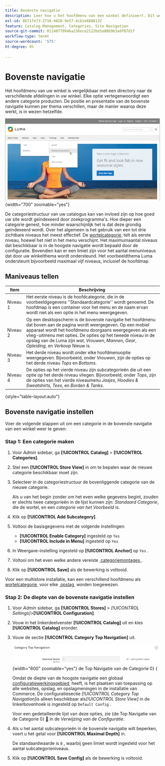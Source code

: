 ```yaml
---
title: Bovenste navigatie
description: Leer hoe u het hoofdmenu van een winkel definieert. Dit werkt als een map voor de verschillende afdelingen.
exl-id: 8b71fe73-2716-4820-9e57-4cb1e6888132
feature: Catalog Management, Categories, Site Navigation
source-git-commit: 01148770946a236ece2122be5a88b963a0f07d1f
workflow-type: tm+mt
source-wordcount: '575'
ht-degree: 0%

---
```


# Bovenste navigatie

Het hoofdmenu van uw winkel is vergelijkbaar met een directory naar de verschillende afdelingen in uw winkel. Elke optie vertegenwoordigt een andere categorie producten. De positie en presentatie van de bovenste navigatie kunnen per thema verschillen, maar de manier waarop deze werkt, is in wezen hetzelfde.

![&#x200B; Hoogste Navigatie &#x200B;](./assets/storefront-top-navigation.png){width="700" zoomable="yes"}

De categoriestructuur van uw catalogus kan van invloed zijn op hoe goed uw site wordt geïndexeerd door zoekprogramma&#39;s. Hoe dieper een categorie genest, hoe minder waarschijnlijk het is dat deze grondig geïndexeerd wordt. Over het algemeen is het gebruik van een tot drie zichtbare niveaus het meest effectief. De [&#x200B; wortelcategorie &#x200B;](category-root.md) telt als eerste niveau, hoewel het niet in het menu verschijnt. Het maximumaantal niveaus dat beschikbaar is in de hoogste navigatie wordt bepaald door de configuratie. Bovendien kan er een limiet zijn voor het aantal menuniveaus dat door uw winkelthema wordt ondersteund. Het voorbeeldthema Luma ondersteunt bijvoorbeeld maximaal vijf niveaus, inclusief de hoofdmap.

## Maniveaus tellen

| Item | Beschrijving |
|--- |--- |
| Niveau 1 | Het eerste niveau is de hoofdcategorie, die in de voorbeeldgegevens &#39;&#39;Standaardcategorie&#39;&#39; wordt genoemd. De hoofdmap is een container voor het menu en de naam ervan wordt niet als een optie in het menu weergegeven. |
| Niveau 2 | Op een desktopscherm is de bovenste navigatie het hoofdmenu dat boven aan de pagina wordt weergegeven. Op een mobiel apparaat wordt het hoofdmenu doorgaans weergegeven als een vlieg-uitmenu met opties. De opties op het tweede niveau in de opslag van de Luma zijn _wat_, _Vrouwen_, _Mannen_, _Gear_, _Opleiding_, en _Verkoop_ Nieuw is. |
| Niveau 3 | Het derde niveau wordt onder elke hoofdmenuoptie weergegeven. Bijvoorbeeld, onder _Vrouwen_, zijn de opties op het derde niveau _Tops_ en _Bottoms_. |
| Niveau 4 | De opties op het vierde niveau zijn subcategorieën die uit een optie op het derde niveau vliegen. Bijvoorbeeld, onder _Tops_, zijn de opties van het vierde niveaumenu _Jasjes_, _Hoodies &amp; Sweatshirts_, _Tees_, en _Borden &amp; Tanks_. |

{style="table-layout:auto"}

## Bovenste navigatie instellen

Voer de volgende stappen uit om een categorie in de bovenste navigatie van een winkel weer te geven:

### Stap 1: Een categorie maken

1. Voor _Admin_ sidebar, ga **[!UICONTROL Catalog]** > **[!UICONTROL Categories]**.

1. Stel een **[!UICONTROL Store View]** in om te bepalen waar de nieuwe categorie beschikbaar moet zijn.

1. Selecteer in de categoriestructuur de bovenliggende categorie van de nieuwe categorie.

   Als u van het begin zonder om het even welke gegevens begint, zouden er slechts twee categorieën in de lijst kunnen zijn: _Standaard Categorie_, die de wortel, en een _categorie van het Voorbeeld_ is.

1. Klik op **[!UICONTROL Add Subcategory]**.

1. Voltooi de basisgegevens met de volgende instellingen:

   - **[!UICONTROL Enable Category]** ingesteld op `Yes`
   - **[!UICONTROL Include in Menu]** ingesteld op `Yes`

1. In Weergave-instelling ingesteld op **[!UICONTROL Anchor]** op `Yes` .

1. Voltooi om het even welke andere vereiste [&#x200B; categoriemontages &#x200B;](category-create.md).

1. Klik op **[!UICONTROL Save]** als de bewerking is voltooid.

Voor een multistore installatie, kan een verschillend hoofdmenu als [&#x200B; wortelcategorie &#x200B;](category-root.md) voor elke [&#x200B; opslag &#x200B;](../stores-purchase/stores.md#add-stores) worden toegewezen.

### Stap 2: De diepte van de bovenste navigatie instellen

1. Voor _Admin_ sidebar, ga **[!UICONTROL Stores]** > _[!UICONTROL Settings]_>**[!UICONTROL Configuration]**.

1. Vouw in het linkerdeelvenster **[!UICONTROL Catalog]** uit en kies **[!UICONTROL Catalog]** eronder.

1. Vouw de sectie **[!UICONTROL Category Top Navigation]** uit.

   ![&#128279;](../configuration-reference/catalog/assets/catalog-category-top-navigation.png){width="600" zoomable="yes"} de Top Navigatie van de Categorie 0&rbrace; &lbrace;

   Omdat de diepte van de hoogste navigatie een globaal [&#x200B; configuratiewerkingsgebied &#x200B;](../getting-started/websites-stores-views.md#scope-settings) heeft, is het plaatsen van toepassing op alle websites, opslag, en opslagmeningen in de installatie van Commerce. De configuratiesectie _[!UICONTROL Category Top Navigation]_&#x200B;is alleen beschikbaar als&#x200B;_[!UICONTROL Store View]_ in de linkerbovenhoek is ingesteld op `Default Config` .

   Voor een gedetailleerde lijst van deze opties, zie {de Top Navigatie van de Categorie 0} [&#128279;](../configuration-reference/catalog/catalog.md#layered-navigation) in de _Verwijzing van de Configuratie_.

1. Als u het aantal subcategorieën in de bovenste navigatie wilt beperken, voert u het getal voor **[!UICONTROL Maximal Depth]** in.

   De standaardwaarde is `0` , waarbij geen limiet wordt ingesteld voor het aantal subcategorieniveaus.

1. Klik op **[!UICONTROL Save Config]** als de bewerking is voltooid.

